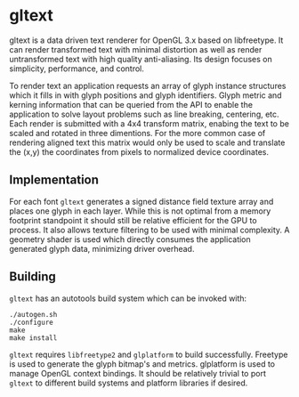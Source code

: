 gltext
======

gltext is a data driven text renderer for OpenGL 3.x based on libfreetype.  It can render transformed text with minimal distortion as well as render untransformed text with high quality anti-aliasing. Its design focuses on simplicity, performance, and control.

To render text an application requests an array of glyph instance structures which it fills in with glyph positions and glyph identifiers. Glyph metric and kerning information that can be queried from the API to enable the application to solve layout problems such as line breaking, centering, etc. Each render is submitted with a 4x4 transform matrix, enabing the text to be scaled and rotated in three dimentions. For the more common case of rendering aligned text this matrix would only be used to scale and translate the (x,y) the coordinates from pixels to normalized device coordinates.

Implementation
--------------

For each font `gltext` generates a signed distance field texture array and places one glyph in each layer. While this is not optimal from a memory footprint standpoint it should still be relative efficient for the GPU to process. It also allows texture filtering to be used with minimal complexity. A geometry shader is used which directly consumes the application generated glyph data, minimizing driver overhead.

Building
--------

`gltext` has an autotools build system which can be invoked with:

	./autogen.sh
	./configure
	make
	make install

`gltext` requires `libfreetype2` and `glplatform` to build successfully. Freetype is used to generate the glyph bitmap's and metrics. glplatform is used to manage OpenGL context bindings. It should be relatively trivial to port `gltext` to different build systems and platform libraries if desired.
